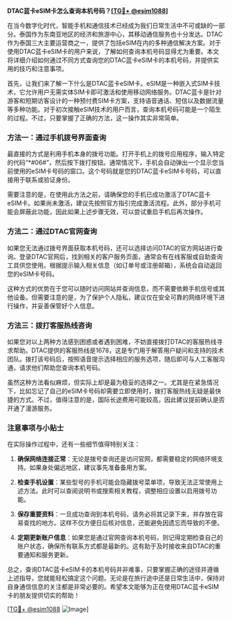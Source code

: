 **DTAC蓝卡eSIM卡怎么查询本机号码？[[TG💪+ @esim1088](https://t.me/s/esim1088)]**

在当今数字化时代，智能手机和通信技术已经成为我们日常生活中不可或缺的一部分。泰国作为东南亚地区的经济和旅游中心，其移动通信服务也十分发达。DTAC作为泰国三大主要运营商之一，提供了包括eSIM在内的多种通信解决方案。对于使用DTAC蓝卡eSIM卡的用户来说，了解如何查询本机号码显得尤为重要。本文将详细介绍如何通过不同方式查询您的DTAC蓝卡eSIM卡的本机号码，并提供实用的技巧和注意事项。

首先，让我们来了解一下什么是DTAC蓝卡eSIM卡。eSIM是一种嵌入式SIM卡技术，它允许用户无需实体SIM卡即可激活和使用移动网络服务。DTAC蓝卡是针对游客和短期访客设计的一种预付费SIM卡方案，支持语音通话、短信以及数据流量等多种功能。对于初次接触eSIM技术的用户而言，查询本机号码可能是一个陌生的过程。不过，只要掌握了正确的方法，这一操作其实非常简单。

### 方法一：通过手机拨号界面查询

最直接的方式是利用手机本身的拨号功能。打开手机上的拨号应用程序，输入特定的代码“*#06#”，然后按下拨打按钮。通常情况下，手机会自动弹出一个显示您当前使用的eSIM卡号码的窗口。这个号码就是您的DTAC蓝卡eSIM卡号码，可以直接用于联系或验证身份。

需要注意的是，在使用此方法之前，请确保您的手机已成功激活了DTAC蓝卡eSIM卡。如果尚未激活，建议先按照官方指引完成激活流程。此外，部分手机可能会屏蔽此功能，因此如果上述步骤无效，可以尝试重启手机后再次操作。

### 方法二：通过DTAC官网查询

如果您无法通过拨号界面获取本机号码，还可以选择访问DTAC的官方网站进行查询。登录DTAC官网后，找到相关的客户服务页面，通常会有在线客服或自助查询工具供您使用。根据提示输入相关信息（如订单号或注册邮箱），系统会自动返回您的eSIM卡号码。

这种方式的优势在于您可以随时访问网站并查询信息，而不需要依赖手机信号或其他设备。但需要注意的是，为了保护个人隐私，建议仅在安全可靠的网络环境下进行操作，并妥善保管好个人信息。

### 方法三：拨打客服热线咨询

如果您对以上两种方法感到困惑或者遇到困难，不妨直接拨打DTAC的客服热线寻求帮助。DTAC提供的客服热线是1678，这是专门用于解答用户疑问和支持的技术团队。拨打该号码后，按照语音提示选择相应的服务选项，随后即可与人工客服沟通，请求他们帮助您查询本机号码。

虽然这种方法看似麻烦，但实际上却是最为稳妥的选择之一。尤其是在紧急情况下，比如忘记了自己的eSIM卡号码却需要立即使用时，拨打客服热线无疑是最快捷的方式。不过，值得注意的是，国际长途费用可能较高，因此建议提前确认是否开通了漫游服务。

### 注意事项与小贴士

在实际操作过程中，还有一些细节值得特别关注：

1. **确保网络连接正常**：无论是拨号查询还是访问官网，都需要稳定的网络环境支持。如果身处偏远地区，建议事先准备备用方案。
   
2. **检查手机设置**：某些型号的手机可能会隐藏拨号菜单项，导致无法正常使用上述方法。此时可以查阅说明书或搜索相关教程，调整相应设置以启用拨号功能。

3. **保存重要资料**：一旦成功查询到本机号码，请务必将其记录下来，并存放在容易查找的地方。这样不仅方便日后核对信息，还能避免因遗忘而导致的不便。

4. **定期更新账户信息**：如果您是通过官网查询本机号码，则记得定期检查自己的账户状态，确保所有联系方式都是最新的。这有助于及时接收来自DTAC的重要通知和服务更新。

总之，查询DTAC蓝卡eSIM卡的本机号码并非难事，只要掌握正确的途径并遵循上述指导，您就能轻松搞定这个问题。无论是在旅行途中还是日常生活中，保持对自身通信信息的关注都是非常必要的。希望本文能够为正在使用DTAC蓝卡eSIM卡的朋友提供切实的帮助！

[[TG💪+ @esim1088](https://t.me/s/esim1088) ![Image](https://i.postimg.cc/4NQfJmqS/Snipaste-2025-05-13-00-14-12.png)]